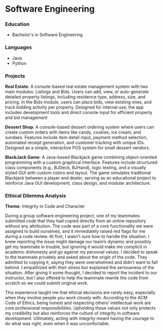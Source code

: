 # Software Engineering 

### Education
- Bachelor's in Software Engineering

### Languages
- Java
- Python
  
### Projects
**Real Estate**: A console-based real estate management system with two main modules: Listings and Bids. Users can add, view, or auto-generate detailed property listings, including residence type, address, size, and pricing. In the Bids module, users can place bids, view existing ones, and track bidding activity per property. Designed for internal use, the app includes development tools and direct console input for efficient property and bid management

**Dessert Shop**:  A console-based dessert ordering system where users can create custom orders with items like candy, cookies, ice cream, and sundaes. Features include item detail input, payment method selection, automated receipt generation, and customer tracking with unique IDs. Designed as a simple, interactive POS system for small dessert vendors.

**BlackJack Game**: A Java-based Blackjack game combining object-oriented programming with a custom graphical interface. Features include structured class components (e.g., BJDeck, BJHand), logic testing, and a visually styled GUI with custom colors and layout. The game simulates traditional Blackjack between a player and dealer, serving as an educational project to reinforce Java GUI development, class design, and modular architecture.

### Ethical Dilemma Analysis
**Theme**: Integrity in Code and Character
  
During a group software engineering project, one of my teammates submitted code that they had copied directly from an online repository without any attribution. The code was part of a core functionality we were assigned to build ourselves, and it immediately raised red flags for me during a code review. At first, I wasn't sure how to handle the situation. I knew reporting the issue might damage our team’s dynamic and possibly get my teammate in trouble, but ignoring it would make me complicit in academic dishonesty and go against my personal values.
I decided to speak to the teammate privately and asked about the origin of the code. They admitted to copying it, saying they were overwhelmed and didn’t want to fall behind. I empathized with their stress but explained the seriousness of the situation. After giving it some thought, I decided to report the incident to our instructor, but I also offered to help the teammate rewrite the code from scratch so we could submit original work.

This experience taught me that ethical decisions are rarely easy, especially when they involve people you work closely with. According to the ACM Code of Ethics, being honest and respecting others' intellectual work are core professional responsibilities. Upholding these values not only protects my credibility but also reinforces the culture of integrity in software development. Ultimately, acting with integrity meant having the courage to do what was right, even when it was uncomfortable.
